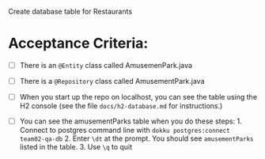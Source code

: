 Create database table for Restaurants


# Acceptance Criteria:

- [ ] There is an `@Entity` class called AmusemenPark.java
- [ ] There is a `@Repository` class called AmusementPark.java
- [ ] When you start up the repo on localhost, you can see the table
      using the H2 console (see the file `docs/h2-database.md` for 
      instructions.)
- [ ] You can see the amusementParks table when you do these steps:
      1. Connect to postgres command line with 
         ```
         dokku postgres:connect team02-qa-db
         ```
      2. Enter `\dt` at the prompt. You should see
         `amusementParks` listed in the table.
      3. Use `\q` to quit


